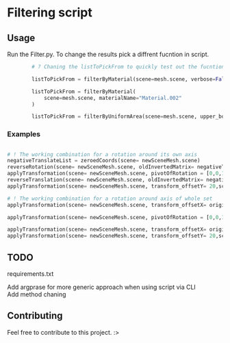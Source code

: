 # Filtering script

## Usage

Run the Filter.py. To change the results pick a diffrent fucntion in script.

```python
        # ? Chaning the listToPickFrom to quickly test out the fucntions

        listToPickFrom = filterByMaterial(scene=mesh.scene, verbose=False)

        listToPickFrom = filterByMaterial(
            scene=mesh.scene, materialName="Material.002"
        )

        listToPickFrom = filterByUniformArea(scene=mesh.scene, upper_bound=15)
```

### Examples

```python

# ! The working combination for a rotation around its own axis
negativeTranslateList = zeroedCoords(scene= newSceneMesh.scene)
reverseRotation(scene= newSceneMesh.scene, oldInvertedMatrix= negativeTranslateList)
applyTransformation(scene= newSceneMesh.scene, pivotOfRotation = [0,0,1], degreesToRotate=20, localTransform = False)
reverseTranslation(scene= newSceneMesh.scene, oldInvertedMatrix= negativeTranslateList)
applyTransformation(scene= newSceneMesh.scene, transform_offsetY= 20,scalevalueX = 1, scalevalueY = 1, scalevalueZ = 1, verbose= False)
```

```python
# ! The working combination for a rotation around axis of whole set
applyTransformation(scene= newSceneMesh.scene, transform_offsetX= originPoint_negative[0],transform_offsetY= originPoint_negative[1],transform_offsetZ= originPoint_negative[2] ,scalevalueX = 1, scalevalueY = 1, scalevalueZ = 1, verbose= False)

applyTransformation(scene= newSceneMesh.scene, pivotOfRotation = [0,0,1], degreesToRotate=30, localTransform = False)

applyTransformation(scene= newSceneMesh.scene, transform_offsetX= originPoint[0],transform_offsetY= originPoint[1],transform_offsetZ= originPoint[2] ,scalevalueX = 1, scalevalueY = 1, scalevalueZ = 1, verbose= False)
applyTransformation(scene= newSceneMesh.scene, transform_offsetY= 20,scalevalueX = 1, scalevalueY = 1, scalevalueZ = 1, verbose= False)

```
## TODO

<!-- .gitignore <br /> -->
requirements.txt <br />
<!-- fix snake-case and camel case <br /> -->
Add argprase for more generic approach when using script via CLI <br />
Add method chaning

## Contributing
Feel free to contribute to this project. :><br />
